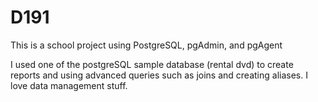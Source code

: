 # D191
This is a school project using PostgreSQL, pgAdmin, and pgAgent

I used one of the postgreSQL sample database (rental dvd) to create reports and using advanced queries such as joins and creating aliases. I love data 
management stuff. 
